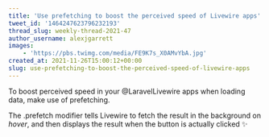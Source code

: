 ```yaml
---
title: 'Use prefetching to boost the perceived speed of Livewire apps'
tweet_id: '1464247623796232193'
thread_slug: weekly-thread-2021-47
author_username: alexjgarrett
images:
    - 'https://pbs.twimg.com/media/FE9K7s_X0AMvYbA.jpg'
created_at: 2021-11-26T15:00:12+00:00
slug: use-prefetching-to-boost-the-perceived-speed-of-livewire-apps
---
```

To boost perceived speed in your @LaravelLivewire apps when loading data, make use of prefetching.

The .prefetch modifier tells Livewire to fetch the result in the background on *hover*, and then displays the result when the button is actually clicked ✨